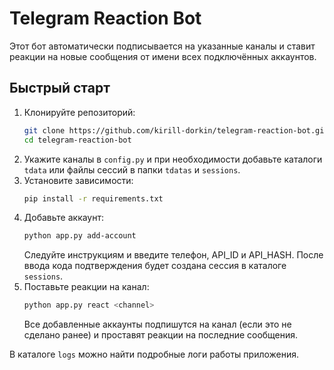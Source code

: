 # Telegram Reaction Bot

Этот бот автоматически подписывается на указанные каналы и ставит реакции на новые сообщения от имени всех подключённых аккаунтов.

## Быстрый старт
1. Клонируйте репозиторий:
   ```bash
   git clone https://github.com/kirill-dorkin/telegram-reaction-bot.git
   cd telegram-reaction-bot
   ```
2. Укажите каналы в `config.py` и при необходимости добавьте каталоги `tdata` или файлы сессий в папки `tdatas` и `sessions`.
3. Установите зависимости:
   ```bash
   pip install -r requirements.txt
   ```
4. Добавьте аккаунт:
   ```bash
   python app.py add-account
   ```
   Следуйте инструкциям и введите телефон, API_ID и API_HASH. После ввода кода подтверждения будет создана сессия в каталоге `sessions`.
5. Поставьте реакции на канал:
   ```bash
   python app.py react <channel>
   ```
   Все добавленные аккаунты подпишутся на канал (если это не сделано ранее) и проставят реакции на последние сообщения.

В каталоге `logs` можно найти подробные логи работы приложения.

